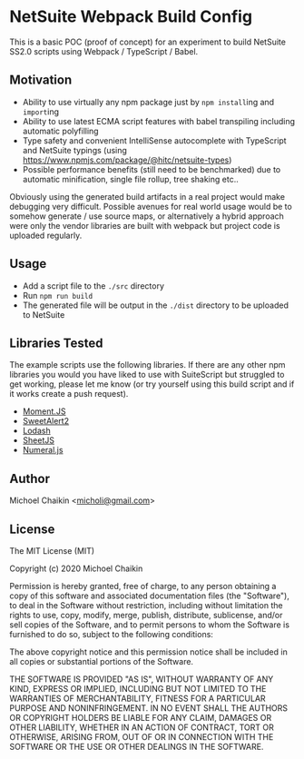 # NetSuite Webpack Build Config

This is a basic POC (proof of concept) for an experiment to build NetSuite SS2.0 scripts using Webpack / TypeScript / Babel.

## Motivation

- Ability to use virtually any npm package just by `npm install`ing and `import`ing
- Ability to use latest ECMA script features with babel transpiling including automatic polyfilling
- Type safety and convenient IntelliSense autocomplete with TypeScript and NetSuite typings (using https://www.npmjs.com/package/@hitc/netsuite-types)
- Possible performance benefits (still need to be benchmarked) due to automatic minification, single file rollup, tree shaking etc..

Obviously using the generated build artifacts in a real project would make debugging very difficult. Possible avenues for real world usage would be to somehow generate / use source maps, or alternatively a hybrid approach were only the vendor libraries are built with webpack but project code is uploaded regularly.

## Usage

- Add a script file to the `./src` directory
- Run `npm run build`
- The generated file will be output in the `./dist` directory to be uploaded to NetSuite

## Libraries Tested

The example scripts use the following libraries. If there are any other npm libraries you would you have liked to use with SuiteScript but struggled to get working, please let me know (or try yourself using this build script and if it works create a push request).

- [Moment.JS](https://momentjs.com/)
- [SweetAlert2](https://sweetalert2.github.io/)
- [Lodash](https://lodash.com/)
- [SheetJS](https://sheetjs.com/)
- [Numeral.js](http://numeraljs.com/)

## Author

Michoel Chaikin <[micholi@gmail.com](mailto:micholi@gmail.com)>

## License

The MIT License (MIT)

Copyright (c) 2020 Michoel Chaikin

Permission is hereby granted, free of charge, to any person obtaining a copy of this software and associated documentation files (the "Software"), to deal in the Software without restriction, including without limitation the rights to use, copy, modify, merge, publish, distribute, sublicense, and/or sell copies of the Software, and to permit persons to whom the Software is furnished to do so, subject to the following conditions:

The above copyright notice and this permission notice shall be included in all copies or substantial portions of the Software.

THE SOFTWARE IS PROVIDED "AS IS", WITHOUT WARRANTY OF ANY KIND, EXPRESS OR IMPLIED, INCLUDING BUT NOT LIMITED TO THE WARRANTIES OF MERCHANTABILITY, FITNESS FOR A PARTICULAR PURPOSE AND NONINFRINGEMENT. IN NO EVENT SHALL THE AUTHORS OR COPYRIGHT HOLDERS BE LIABLE FOR ANY CLAIM, DAMAGES OR OTHER LIABILITY, WHETHER IN AN ACTION OF CONTRACT, TORT OR OTHERWISE, ARISING FROM, OUT OF OR IN CONNECTION WITH THE SOFTWARE OR THE USE OR OTHER DEALINGS IN THE SOFTWARE.
